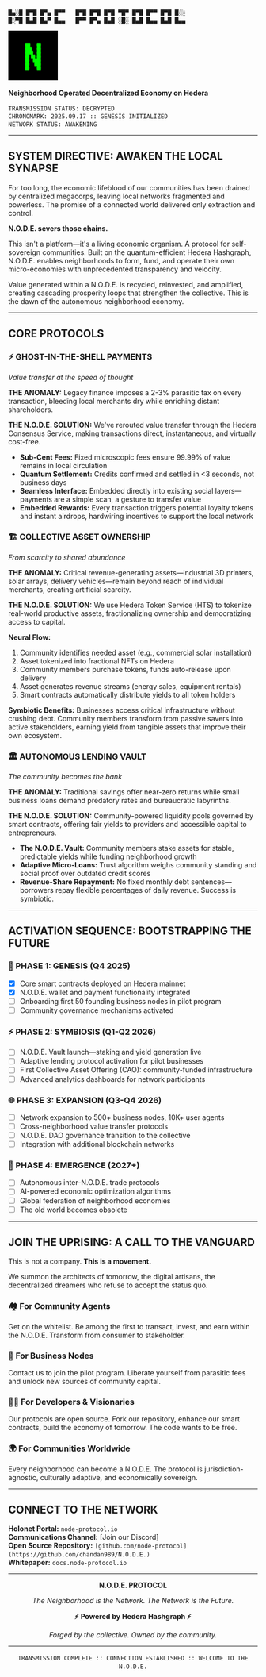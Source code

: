 

```ascii
█▄░█ █▀█ █▀▄ █▀▀   █▀█ █▀█ █▀█ ▀█▀ █▀█ █▀▀ █▀█ █░░
█░▀█ █▄█ █▄▀ █▄▄   █▀▀ █▀▄ █▄█ ░█░ █▄█ █▄▄ █▄█ █▄▄
```

<img src="./logo.png" alt="Red Médica Logo" width="100" />

**Neighborhood Operated Decentralized Economy on Hedera**

```
TRANSMISSION STATUS: DECRYPTED
CHRONOMARK: 2025.09.17 :: GENESIS INITIALIZED
NETWORK STATUS: AWAKENING
```

---
## SYSTEM DIRECTIVE: AWAKEN THE LOCAL SYNAPSE

For too long, the economic lifeblood of our communities has been drained by centralized megacorps, leaving local networks fragmented and powerless. The promise of a connected world delivered only extraction and control.

**N.O.D.E. severs those chains.**

This isn't a platform—it's a living economic organism. A protocol for self-sovereign communities. Built on the quantum-efficient Hedera Hashgraph, N.O.D.E. enables neighborhoods to form, fund, and operate their own micro-economies with unprecedented transparency and velocity.

Value generated within a N.O.D.E. is recycled, reinvested, and amplified, creating cascading prosperity loops that strengthen the collective. This is the dawn of the autonomous neighborhood economy.

---

## CORE PROTOCOLS

### ⚡ GHOST-IN-THE-SHELL PAYMENTS
*Value transfer at the speed of thought*

**THE ANOMALY:** Legacy finance imposes a 2-3% parasitic tax on every transaction, bleeding local merchants dry while enriching distant shareholders.

**THE N.O.D.E. SOLUTION:** We've rerouted value transfer through the Hedera Consensus Service, making transactions direct, instantaneous, and virtually cost-free.

- **Sub-Cent Fees:** Fixed microscopic fees ensure 99.99% of value remains in local circulation
- **Quantum Settlement:** Credits confirmed and settled in <3 seconds, not business days
- **Seamless Interface:** Embedded directly into existing social layers—payments are a simple scan, a gesture to transfer value
- **Embedded Rewards:** Every transaction triggers potential loyalty tokens and instant airdrops, hardwiring incentives to support the local network

### 🏗️ COLLECTIVE ASSET OWNERSHIP
*From scarcity to shared abundance*

**THE ANOMALY:** Critical revenue-generating assets—industrial 3D printers, solar arrays, delivery vehicles—remain beyond reach of individual merchants, creating artificial scarcity.

**THE N.O.D.E. SOLUTION:** We use Hedera Token Service (HTS) to tokenize real-world productive assets, fractionalizing ownership and democratizing access to capital.

**Neural Flow:**
1. Community identifies needed asset (e.g., commercial solar installation)
2. Asset tokenized into fractional NFTs on Hedera
3. Community members purchase tokens, funds auto-release upon delivery
4. Asset generates revenue streams (energy sales, equipment rentals)
5. Smart contracts automatically distribute yields to all token holders

**Symbiotic Benefits:** Businesses access critical infrastructure without crushing debt. Community members transform from passive savers into active stakeholders, earning yield from tangible assets that improve their own ecosystem.

### 🏛️ AUTONOMOUS LENDING VAULT
*The community becomes the bank*

**THE ANOMALY:** Traditional savings offer near-zero returns while small business loans demand predatory rates and bureaucratic labyrinths.

**THE N.O.D.E. SOLUTION:** Community-powered liquidity pools governed by smart contracts, offering fair yields to providers and accessible capital to entrepreneurs.

- **The N.O.D.E. Vault:** Community members stake assets for stable, predictable yields while funding neighborhood growth
- **Adaptive Micro-Loans:** Trust algorithm weighs community standing and social proof over outdated credit scores
- **Revenue-Share Repayment:** No fixed monthly debt sentences—borrowers repay flexible percentages of daily revenue. Success is symbiotic.

---

## ACTIVATION SEQUENCE: BOOTSTRAPPING THE FUTURE

### 🚀 PHASE 1: GENESIS (Q4 2025)
- [x] Core smart contracts deployed on Hedera mainnet
- [x] N.O.D.E. wallet and payment functionality integrated
- [ ] Onboarding first 50 founding business nodes in pilot program
- [ ] Community governance mechanisms activated

### ⚡ PHASE 2: SYMBIOSIS (Q1-Q2 2026)
- [ ] N.O.D.E. Vault launch—staking and yield generation live
- [ ] Adaptive lending protocol activation for pilot businesses
- [ ] First Collective Asset Offering (CAO): community-funded infrastructure
- [ ] Advanced analytics dashboards for network participants

### 🌐 PHASE 3: EXPANSION (Q3-Q4 2026)
- [ ] Network expansion to 500+ business nodes, 10K+ user agents
- [ ] Cross-neighborhood value transfer protocols
- [ ] N.O.D.E. DAO governance transition to the collective
- [ ] Integration with additional blockchain networks

### 🔮 PHASE 4: EMERGENCE (2027+)
- [ ] Autonomous inter-N.O.D.E. trade protocols
- [ ] AI-powered economic optimization algorithms
- [ ] Global federation of neighborhood economies
- [ ] The old world becomes obsolete

---

## JOIN THE UPRISING: A CALL TO THE VANGUARD

This is not a company. **This is a movement.**

We summon the architects of tomorrow, the digital artisans, the decentralized dreamers who refuse to accept the status quo.

### 🏘️ **For Community Agents**
Get on the whitelist. Be among the first to transact, invest, and earn within the N.O.D.E. Transform from consumer to stakeholder.

### 🏪 **For Business Nodes**
Contact us to join the pilot program. Liberate yourself from parasitic fees and unlock new sources of community capital.

### 👨‍💻 **For Developers & Visionaries**
Our protocols are open source. Fork our repository, enhance our smart contracts, build the economy of tomorrow. The code wants to be free.

### 🌍 **For Communities Worldwide**
Every neighborhood can become a N.O.D.E. The protocol is jurisdiction-agnostic, culturally adaptive, and economically sovereign.

---

## CONNECT TO THE NETWORK

**Holonet Portal:** `node-protocol.io`  
**Communications Channel:** [Join our Discord]  
**Open Source Repository:** `[github.com/node-protocol](https://github.com/chandan989/N.O.D.E.)`  
**Whitepaper:** `docs.node-protocol.io`

---

<div align="center">

**N.O.D.E. PROTOCOL**

*The Neighborhood is the Network. The Network is the Future.*

**⚡ Powered by Hedera Hashgraph ⚡**

*Forged by the collective. Owned by the community.*

---

`TRANSMISSION COMPLETE :: CONNECTION ESTABLISHED :: WELCOME TO THE N.O.D.E.`

</div>
